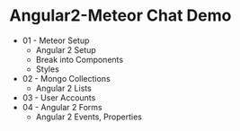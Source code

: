 # Angular2-Meteor Chat Demo

* 01 - Meteor Setup
     - Angular 2 Setup
     - Break into Components
     - Styles
* 02 - Mongo Collections
     - Angular 2 Lists
* 03 - User Accounts
* 04 - Angular 2 Forms
     - Angular 2 Events, Properties